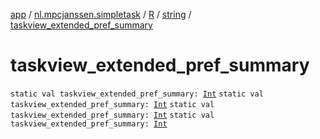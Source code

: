[app](../../../index.md) / [nl.mpcjanssen.simpletask](../../index.md) / [R](../index.md) / [string](index.md) / [taskview_extended_pref_summary](.)

# taskview_extended_pref_summary

`static val taskview_extended_pref_summary: `[`Int`](https://kotlinlang.org/api/latest/jvm/stdlib/kotlin/-int/index.html)
`static val taskview_extended_pref_summary: `[`Int`](https://kotlinlang.org/api/latest/jvm/stdlib/kotlin/-int/index.html)
`static val taskview_extended_pref_summary: `[`Int`](https://kotlinlang.org/api/latest/jvm/stdlib/kotlin/-int/index.html)
`static val taskview_extended_pref_summary: `[`Int`](https://kotlinlang.org/api/latest/jvm/stdlib/kotlin/-int/index.html)
